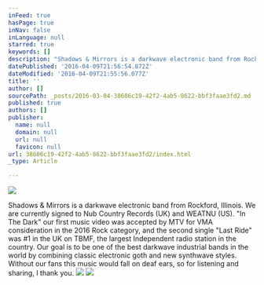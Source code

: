 ```yaml
---
inFeed: true
hasPage: true
inNav: false
inLanguage: null
starred: true
keywords: []
description: "Shadows & Mirrors is a darkwave electronic band from Rockford, Illinois. We are currently signed to Nub Country Records (UK) and WEATNU (US). \"In The Dark\" our first music video was accepted by MTV for VMA consideration in the 2016 Rock category, and the second single \"Last Ride\" was #1 in the UK on TBMF, the largest Independent radio station in the country. Our goal is to be one of the best darkwave industrial bands in the world by combining classic\_electronic goth and new synthwave styles.\_Without our fans this music would fall on deaf ears, so for listening and sharing, I thank you."
datePublished: '2016-04-09T21:56:54.872Z'
dateModified: '2016-04-09T21:55:56.077Z'
title: ''
author: []
sourcePath: _posts/2016-03-04-38606c19-42f2-4ab5-8622-bbf3faae3fd2.md
published: true
authors: []
publisher:
  name: null
  domain: null
  url: null
  favicon: null
url: 38606c19-42f2-4ab5-8622-bbf3faae3fd2/index.html
_type: Article

---
```

![](https://the-grid-user-content.s3-us-west-2.amazonaws.com/411d96ce-f008-4fb8-821e-87d2a3549c3e.png)

Shadows & Mirrors is a darkwave electronic band from Rockford, Illinois. We are currently signed to Nub Country Records (UK) and WEATNU (US). "In The Dark" our first music video was accepted by MTV for VMA consideration in the 2016 Rock category, and the second single "Last Ride" was \#1 in the UK on TBMF, the largest Independent radio station in the country. Our goal is to be one of the best darkwave industrial bands in the world by combining classic electronic goth and new synthwave styles. Without our fans this music would fall on deaf ears, so for listening and sharing, I thank you.
![](https://the-grid-user-content.s3-us-west-2.amazonaws.com/621886ff-a88c-4575-9131-98f95335cf7a.png)
![](https://the-grid-user-content.s3-us-west-2.amazonaws.com/7ef6ab15-cf1c-4490-b26d-a0ed4b8e8e5a.png)